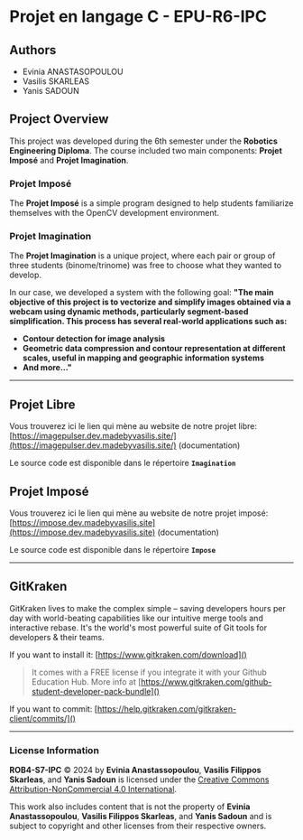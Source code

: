 # Projet en langage C - EPU-R6-IPC

## Authors

* Evinia ANASTASOPOULOU
* Vasilis SKARLEAS
* Yanis SADOUN

## Project Overview

This project was developed during the 6th semester under the **Robotics Engineering Diploma**. The course included two main components: **Projet Imposé** and **Projet Imagination**.

### Projet Imposé
The **Projet Imposé** is a simple program designed to help students familiarize themselves with the OpenCV development environment.

### Projet Imagination
The **Projet Imagination** is a unique project, where each pair or group of three students (binome/trinome) was free to choose what they wanted to develop. 

In our case, we developed a system with the following goal:
**"The main objective of this project is to vectorize and simplify images obtained via a webcam using dynamic methods, particularly segment-based simplification. This process has several real-world applications such as:**

- **Contour detection for image analysis**
- **Geometric data compression and contour representation at different scales, useful in mapping and geographic information systems**
- **And more..."**

---

## Projet Libre

Vous trouverez ici le lien qui mène au website de notre projet libre: [https://imagepulser.dev.madebyvasilis.site/](https://imagepulser.dev.madebyvasilis.site/) (documentation)

Le source code est disponible dans le répertoire **`Imagination`**

## Projet Imposé

Vous trouverez ici le lien qui mène au website de notre projet imposé: [https://impose.dev.madebyvasilis.site](https://impose.dev.madebyvasilis.site) (documentation)

Le source code est disponible dans le répertoire **`Impose`**

---

## GitKraken

GitKraken lives to make the complex simple – saving developers hours per day with world-beating capabilities like our intuitive merge tools and interactive rebase. It's the world's most powerful suite of Git tools for developers & their teams.

If you want to install it: [https://www.gitkraken.com/download]()

> It comes with a FREE license if you integrate it with your Github Education Hub. More info at [https://www.gitkraken.com/github-student-developer-pack-bundle]()

If you want to commit: [https://help.gitkraken.com/gitkraken-client/commits/]()

---

### License Information

**ROB4-S7-IPC** © 2024 by **Evinia Anastassopoulou**, **Vasilis Filippos Skarleas**, and **Yanis Sadoun** is licensed under the [Creative Commons Attribution-NonCommercial 4.0 International](https://creativecommons.org/licenses/by-nc/4.0/).

This work also includes content that is not the property of **Evinia Anastassopoulou**, **Vasilis Filippos Skarleas**, and **Yanis Sadoun** and is subject to copyright and other licenses from their respective owners.
